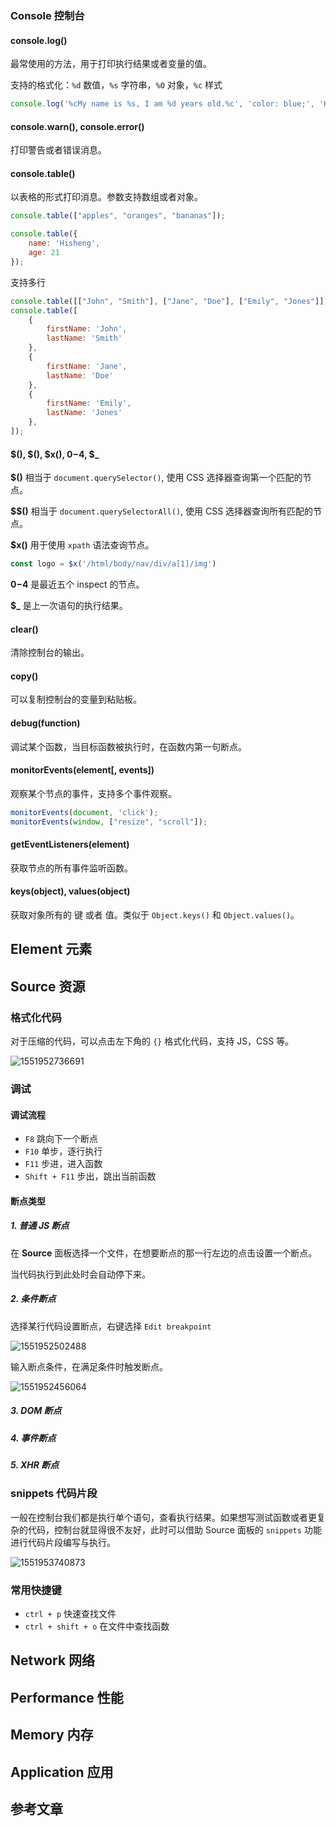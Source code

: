 ### Console 控制台

#### console.log()

最常使用的方法，用于打印执行结果或者变量的值。

支持的格式化：`%d` 数值，`%s` 字符串，`%O` 对象，`%c` 样式

```js
console.log('%cMy name is %s, I am %d years old.%c', 'color: blue;', 'Hisheng', 21);
```

#### console.warn(), console.error()

打印警告或者错误消息。

#### console.table()

以表格的形式打印消息。参数支持数组或者对象。

```js
console.table(["apples", "oranges", "bananas"]);
```

```js
console.table({
    name: 'Hisheng',
    age: 21
});
```

支持多行

```js
console.table([["John", "Smith"], ["Jane", "Doe"], ["Emily", "Jones"]]);
console.table([
    {
        firstName: 'John',
    	lastName: 'Smith'
    },
    {
        firstName: 'Jane',
    	lastName: 'Doe'
    },
    {
        firstName: 'Emily',
    	lastName: 'Jones'
    },
]);
```

#### $(), $(), $x(), $0-$4, $_

**$()** 相当于 `document.querySelector()`, 使用 CSS 选择器查询第一个匹配的节点。

**$$()** 相当于 `document.querySelectorAll()`, 使用 CSS 选择器查询所有匹配的节点。

**$x()** 用于使用 `xpath` 语法查询节点。

```js
const logo = $x('/html/body/nav/div/a[1]/img')
```

**$0-$4** 是最近五个 inspect 的节点。

**$_** 是上一次语句的执行结果。

#### clear()

清除控制台的输出。

#### copy()

可以复制控制台的变量到粘贴板。

#### debug(function)

调试某个函数，当目标函数被执行时，在函数内第一句断点。

#### monitorEvents(element[, events])

观察某个节点的事件，支持多个事件观察。

```js
monitorEvents(document, 'click');
monitorEvents(window, ["resize", "scroll"]);
```

#### getEventListeners(element)

获取节点的所有事件监听函数。

#### keys(object), values(object)

获取对象所有的 键 或者 值。类似于 `Object.keys()` 和 `Object.values()`。



## Element 元素



## Source 资源

### 格式化代码

对于压缩的代码，可以点击左下角的 `{}` 格式化代码，支持 JS，CSS 等。

![1551952736691](C:\Users\haisheng.z\AppData\Roaming\Typora\typora-user-images\1551952736691.png)

### 调试

#### 调试流程

* `F8` 跳向下一个断点
* `F10` 单步，逐行执行
* `F11` 步进，进入函数
* `Shift + F11` 步出，跳出当前函数

#### 断点类型

##### 1. 普通 JS 断点

在 **Source** 面板选择一个文件，在想要断点的那一行左边的点击设置一个断点。

当代码执行到此处时会自动停下来。

##### 2. 条件断点

选择某行代码设置断点，右键选择 `Edit breakpoint`

![1551952502488](C:\Users\haisheng.z\AppData\Roaming\Typora\typora-user-images\1551952502488.png)

输入断点条件，在满足条件时触发断点。



![1551952456064](C:\Users\haisheng.z\AppData\Roaming\Typora\typora-user-images\1551952456064.png)

##### 3. DOM 断点

##### 4. 事件断点

##### 5. XHR 断点

### snippets 代码片段

一般在控制台我们都是执行单个语句，查看执行结果。如果想写测试函数或者更复杂的代码，控制台就显得很不友好，此时可以借助 Source 面板的 `snippets` 功能进行代码片段编写与执行。

![1551953740873](C:\Users\haisheng.z\AppData\Roaming\Typora\typora-user-images\1551953740873.png)

### 常用快捷键

* `ctrl + p` 快速查找文件
* `ctrl + shift + o` 在文件中查找函数



## Network 网络



## Performance 性能



## Memory 内存



## Application 应用



## 参考文章

